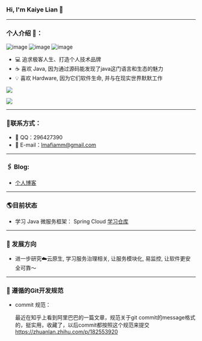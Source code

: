 ### Hi, I'm Kaiye Lian 👋

---
### 个人介绍 🗿：
![image](https://img.shields.io/badge/dynamic/json?url=https%3A%2F%2Fapi.spencerwoo.com%2Fsubstats%2F%3Fsource%3Dbilibili%26queryKey%3D265527861&label=bilibili%20fans&query=%24.data.totalSubs&logo=bilibili)
![image](https://img.shields.io/github/followers/lmafia?logo=github)
![image](https://img.shields.io/badge/Link-996.icu-red.svg)

- 💻 追求极客人生、打造个人技术品牌
- ☕️ 喜欢 Java, 因为通过源码能发现了java这门语言和生态的魅力
- 💡 喜欢 Hardware, 因为它们软件生命, 并与在现实世界默默工作

![](https://github-readme-stats.vercel.app/api?username=lmafia&show_icons=true&title_color=ff2686&icon_color=ff2686&text_color=403339&bg_color=ffffff&hide_title=false)

![](https://github-readme-stats.vercel.app/api/top-langs/?username=lmafia&layout=compact)


---
### 📝联系方式：

- 📡 QQ：296427390
- 📧 E-mail：lmafiamm@gmail.com

---
### 🖇 Blog:

- [个人博客](https://blog.csdn.net/weixin_41974269)

---
### 🌎目前状态
- 学习 Java 微服务框架： Spring Cloud  [学习仓库](https://github.com/lmafia/spring-cloud-technology)

---
### 🧔 发展方向

<!-- - 走进物联网行业，把现实世界的各种设备都管理起来是多么有趣～ -->
- 进一步研究☁️云原生, 学习服务治理相关, 让服务模块化, 易监控, 让软件更安全可靠～

---

### 📕 遵循的Git开发规范

+ commit 规范：

  最近在知乎上看到阿里巴巴的一篇文章，规范关于git commit的message格式的，挺实用，收藏了，以后commit都按照这个规范来提交
  https://zhuanlan.zhihu.com/p/182553920


